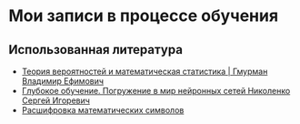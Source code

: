 # Мои записи в процессе обучения

## Использованная литература

* [Теория вероятностей и математическая статистика | Гмурман Владимир Ефимович](https://www.ozon.ru/product/teoriya-veroyatnostey-i-matematicheskaya-statistika-7263689/)
* [Глубокое обучение. Погружение в мир нейронных сетей Николенко Сергей Игоревич](https://www.ozon.ru/product/glubokoe-obuchenie-pogruzhenie-v-mir-neyronnyh-setey-nikolenko-sergey-igorevich-kadurin-a-a-211432536/?asb=D59VXun1uJR2SP1uqngk8aC2odhhuUffRb4GvuZknX4%253D&asb2=EzUDkYUoBR29Jfl_OZMNzv6fQiuXacs5EhA_NqDVmVs&keywords=%D0%B3%D0%BB%D1%83%D0%B1%D0%BE%D0%BA%D0%BE%D0%B5+%D0%BE%D0%B1%D1%83%D1%87%D0%B5%D0%BD%D0%B8%D0%B5+%D0%BD%D0%B8%D0%BA%D0%BE%D0%BB%D0%B5%D0%BD%D0%BA%D0%BE)
* [Расшифровка математических символов](https://ru.wikipedia.org/wiki/%D0%A2%D0%B0%D0%B1%D0%BB%D0%B8%D1%86%D0%B0_%D0%BC%D0%B0%D1%82%D0%B5%D0%BC%D0%B0%D1%82%D0%B8%D1%87%D0%B5%D1%81%D0%BA%D0%B8%D1%85_%D1%81%D0%B8%D0%BC%D0%B2%D0%BE%D0%BB%D0%BE%D0%B2)

